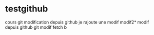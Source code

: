 # testgithub
cours git
modification depuis github
je rajoute une modif
modif2*
modif depuis github
git
modif fetch b

